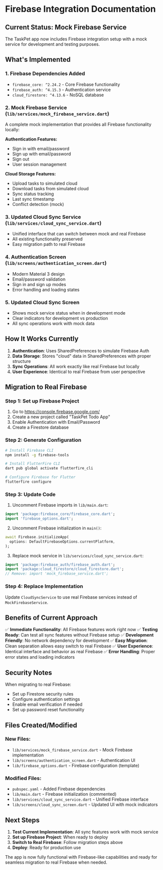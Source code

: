 # Firebase Integration Documentation

## Current Status: Mock Firebase Service

The TaskPet app now includes Firebase integration setup with a mock service for development and testing purposes.

## What's Implemented

### 1. Firebase Dependencies Added
- `firebase_core: ^2.24.2` - Core Firebase functionality
- `firebase_auth: ^4.15.3` - Authentication service  
- `cloud_firestore: ^4.13.6` - NoSQL database

### 2. Mock Firebase Service (`lib/services/mock_firebase_service.dart`)
A complete mock implementation that provides all Firebase functionality locally:

**Authentication Features:**
- Sign in with email/password
- Sign up with email/password  
- Sign out
- User session management

**Cloud Storage Features:**
- Upload tasks to simulated cloud
- Download tasks from simulated cloud
- Sync status tracking
- Last sync timestamp
- Conflict detection (mock)

### 3. Updated Cloud Sync Service (`lib/services/cloud_sync_service.dart`)
- Unified interface that can switch between mock and real Firebase
- All existing functionality preserved
- Easy migration path to real Firebase

### 4. Authentication Screen (`lib/screens/authentication_screen.dart`)
- Modern Material 3 design
- Email/password validation
- Sign in and sign up modes
- Error handling and loading states

### 5. Updated Cloud Sync Screen
- Shows mock service status when in development mode
- Clear indicators for development vs production
- All sync operations work with mock data

## How It Works Currently

1. **Authentication**: Uses SharedPreferences to simulate Firebase Auth
2. **Data Storage**: Stores "cloud" data in SharedPreferences with proper structure
3. **Sync Operations**: All work exactly like real Firebase but locally
4. **User Experience**: Identical to real Firebase from user perspective

## Migration to Real Firebase

### Step 1: Set up Firebase Project
1. Go to https://console.firebase.google.com/
2. Create a new project called "TaskPet Todo App"
3. Enable Authentication with Email/Password
4. Create a Firestore database

### Step 2: Generate Configuration
```bash
# Install Firebase CLI
npm install -g firebase-tools

# Install FlutterFire CLI
dart pub global activate flutterfire_cli

# Configure Firebase for Flutter
flutterfire configure
```

### Step 3: Update Code
1. Uncomment Firebase imports in `lib/main.dart`:
```dart
import 'package:firebase_core/firebase_core.dart';
import 'firebase_options.dart';
```

2. Uncomment Firebase initialization in `main()`:
```dart
await Firebase.initializeApp(
  options: DefaultFirebaseOptions.currentPlatform,
);
```

3. Replace mock service in `lib/services/cloud_sync_service.dart`:
```dart
import 'package:firebase_auth/firebase_auth.dart';
import 'package:cloud_firestore/cloud_firestore.dart';
// Remove: import 'mock_firebase_service.dart';
```

### Step 4: Replace Implementation
Update `CloudSyncService` to use real Firebase services instead of `MockFirebaseService`.

## Benefits of Current Approach

✅ **Immediate Functionality**: All Firebase features work right now
✅ **Testing Ready**: Can test all sync features without Firebase setup
✅ **Development Friendly**: No network dependency for development
✅ **Easy Migration**: Clean separation allows easy switch to real Firebase
✅ **User Experience**: Identical interface and behavior as real Firebase
✅ **Error Handling**: Proper error states and loading indicators

## Security Notes

When migrating to real Firebase:
- Set up Firestore security rules
- Configure authentication settings
- Enable email verification if needed
- Set up password reset functionality

## Files Created/Modified

### New Files:
- `lib/services/mock_firebase_service.dart` - Mock Firebase implementation
- `lib/screens/authentication_screen.dart` - Authentication UI
- `lib/firebase_options.dart` - Firebase configuration (template)

### Modified Files:
- `pubspec.yaml` - Added Firebase dependencies
- `lib/main.dart` - Firebase initialization (commented)  
- `lib/services/cloud_sync_service.dart` - Unified Firebase interface
- `lib/screens/cloud_sync_screen.dart` - Updated UI with mock indicators

## Next Steps

1. **Test Current Implementation**: All sync features work with mock service
2. **Set up Firebase Project**: When ready to deploy  
3. **Switch to Real Firebase**: Follow migration steps above
4. **Deploy**: Ready for production use

The app is now fully functional with Firebase-like capabilities and ready for seamless migration to real Firebase when needed.